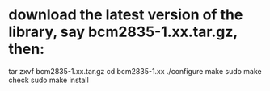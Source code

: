 # download the latest version of the library, say bcm2835-1.xx.tar.gz, then:
tar zxvf bcm2835-1.xx.tar.gz
cd bcm2835-1.xx
./configure
make
sudo make check
sudo make install
